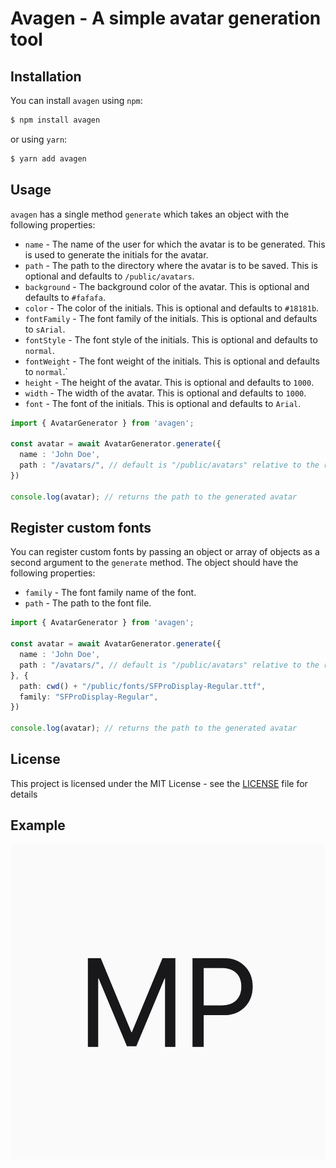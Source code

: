 # Avagen - A simple avatar generation tool

## Installation

You can install `avagen` using `npm`:

```bash
$ npm install avagen
```
or using `yarn`:

```bash
$ yarn add avagen
```

## Usage

`avagen` has a single method `generate` which takes an object with the following properties:

- `name` - The name of the user for which the avatar is to be generated. This is used to generate the initials for the avatar.
- `path` - The path to the directory where the avatar is to be saved. This is optional and defaults to `/public/avatars`.
- `background` - The background color of the avatar. This is optional and defaults to `#fafafa`.
- `color` - The color of the initials. This is optional and defaults to `#18181b`.
- `fontFamily` - The font family of the initials. This is optional and defaults to `sArial`.
- `fontStyle` - The font style of the initials. This is optional and defaults to `normal`.
- `fontWeight` - The font weight of the initials. This is optional and defaults to `normal`.`
- `height` - The height of the avatar. This is optional and defaults to `1000`.
- `width` - The width of the avatar. This is optional and defaults to `1000`.
- `font` - The font of the initials. This is optional and defaults to `Arial`.



```ts
import { AvatarGenerator } from 'avagen';

const avatar = await AvatarGenerator.generate({
  name : 'John Doe',
  path : "/avatars/", // default is "/public/avatars" relative to the root directory
})

console.log(avatar); // returns the path to the generated avatar
```

## Register custom fonts

You can register custom fonts by passing an object or array of objects as a second argument to the `generate` method. The object should have the following properties:

- `family` - The font family name of the font.
- `path` - The path to the font file.

```ts
import { AvatarGenerator } from 'avagen';

const avatar = await AvatarGenerator.generate({
  name : 'John Doe',
  path : "/avatars/", // default is "/public/avatars" relative to the root directory
}, {
  path: cwd() + "/public/fonts/SFProDisplay-Regular.ttf",
  family: "SFProDisplay-Regular",
})

console.log(avatar); // returns the path to the generated avatar
```

## License

This project is licensed under the MIT License - see the [LICENSE](LICENSE) file for details

## Example

![Avatar example](https://raw.githubusercontent.com/triyanox/avgen/master/assets/avatar.png)

